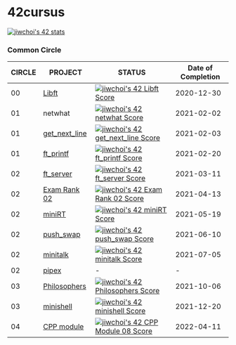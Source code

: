 # 42cursus

[![jiwchoi's 42 stats](https://badge42.vercel.app/api/v2/cl3co3s7g001609lh89h29oe9/stats?cursusId=21&coalitionId=86)](https://github.com/JaeSeoKim/badge42)


### Common Circle

| CIRCLE | PROJECT                                                    | STATUS                                                                                                                                                    | Date of Completion |
| ------ | ---------------------------------------------------------- | --------------------------------------------------------------------------------------------------------------------------------------------------------- | ------------------ |
| 00     | [Libft](./0_libft)                                         | [![jiwchoi's 42 Libft Score](https://badge42.vercel.app/api/v2/cl3co3s7g001609lh89h29oe9/project/2060521)](https://github.com/JaeSeoKim/badge42)          | 2020-12-30 |
| 01     | netwhat                                                    | [![jiwchoi's 42 netwhat Score](https://badge42.vercel.app/api/v2/cl3co3s7g001609lh89h29oe9/project/2072631)](https://github.com/JaeSeoKim/badge42)        | 2021-02-02 |
| 01     | [get_next_line](./1_get_next_line)                         | [![jiwchoi's 42 get_next_line Score](https://badge42.vercel.app/api/v2/cl3co3s7g001609lh89h29oe9/project/2079255)](https://github.com/JaeSeoKim/badge42)  | 2021-02-03 |
| 01     | [ft_printf](https://github.com/Jiwon-Choi/ft_printf)       | [![jiwchoi's 42 ft_printf Score](https://badge42.vercel.app/api/v2/cl3co3s7g001609lh89h29oe9/project/2083726)](https://github.com/JaeSeoKim/badge42)      | 2021-02-20 |
| 02     | [ft_server](./2_ft_server)                                 | [![jiwchoi's 42 ft_server Score](https://badge42.vercel.app/api/v2/cl3co3s7g001609lh89h29oe9/project/2104977)](https://github.com/JaeSeoKim/badge42)      | 2021-03-11 |
| 02     | [Exam Rank 02](./2_examrank02)                             | [![jiwchoi's 42 Exam Rank 02 Score](https://badge42.vercel.app/api/v2/cl3co3s7g001609lh89h29oe9/project/2104978)](https://github.com/JaeSeoKim/badge42)   | 2021-04-13 |
| 02     | [miniRT](https://github.com/Jiwon-Choi/miniRT)             | [![jiwchoi's 42 miniRT Score](https://badge42.vercel.app/api/v2/cl3co3s7g001609lh89h29oe9/project/2104979)](https://github.com/JaeSeoKim/badge42)         | 2021-05-19 |
| 02     | [push_swap](./2_push_swap)                                 | [![jiwchoi's 42 push_swap Score](https://badge42.vercel.app/api/v2/cl3co3s7g001609lh89h29oe9/project/2175159)](https://github.com/JaeSeoKim/badge42)      | 2021-06-10 |
| 02     | [minitalk](https://github.com/Jiwon-Choi/minitalk)         | [![jiwchoi's 42 minitalk Score](https://badge42.vercel.app/api/v2/cl3co3s7g001609lh89h29oe9/project/2209766)](https://github.com/JaeSeoKim/badge42)       | 2021-07-05 |
| 02     | [pipex](./2_pipex)                                         | - | - |
| 03     | [Philosophers](https://github.com/Jiwon-Choi/Philosophers) | [![jiwchoi's 42 Philosophers Score](https://badge42.vercel.app/api/v2/cl3co3s7g001609lh89h29oe9/project/2200637)](https://github.com/JaeSeoKim/badge42)   | 2021-10-06 |
| 03     | [minishell](https://github.com/Jiwon-Choi/minishell)       | [![jiwchoi's 42 minishell Score](https://badge42.vercel.app/api/v2/cl3co3s7g001609lh89h29oe9/project/2176823)](https://github.com/JaeSeoKim/badge42)      | 2021-12-20 |
| 04     | [CPP module](https://github.com/Jiwon-Choi/CPP-module)     | [![jiwchoi's 42 CPP Module 08 Score](https://badge42.vercel.app/api/v2/cl3co3s7g001609lh89h29oe9/project/2557558)](https://github.com/JaeSeoKim/badge42)  | 2022-04-11 |
